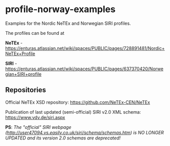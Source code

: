 # profile-norway-examples

Examples for the Nordic NeTEx and Norwegian SIRI profiles.

The profiles can be found at 

**NeTEx** - https://enturas.atlassian.net/wiki/spaces/PUBLIC/pages/728891481/Nordic+NeTEx+Profile

**SIRI** - https://enturas.atlassian.net/wiki/spaces/PUBLIC/pages/637370420/Norwegian+SIRI+profile

## Repositories ##
Official NeTEx XSD repository:
https://github.com/NeTEx-CEN/NeTEx

Publication of last updated (semi-official) SIRI v2.0 XML schema:
https://www.vdv.de/siri.aspx

**PS**: _The "official" SIRI webpage (http://user47094.vs.easily.co.uk/siri/schema/schemas.htm) is NO LONGER UPDATED and its version 2.0 schemas are deprecated!_
